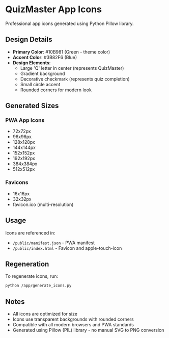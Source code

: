 # QuizMaster App Icons

Professional app icons generated using Python Pillow library.

## Design Details

- **Primary Color**: #10B981 (Green - theme color)
- **Accent Color**: #3B82F6 (Blue)
- **Design Elements**: 
  - Large 'Q' letter in center (represents QuizMaster)
  - Gradient background
  - Decorative checkmark (represents quiz completion)
  - Small circle accent
  - Rounded corners for modern look

## Generated Sizes

### PWA App Icons
- 72x72px
- 96x96px
- 128x128px
- 144x144px
- 152x152px
- 192x192px
- 384x384px
- 512x512px

### Favicons
- 16x16px
- 32x32px
- favicon.ico (multi-resolution)

## Usage

Icons are referenced in:
- `/public/manifest.json` - PWA manifest
- `/public/index.html` - Favicon and apple-touch-icon

## Regeneration

To regenerate icons, run:
```bash
python /app/generate_icons.py
```

## Notes

- All icons are optimized for size
- Icons use transparent backgrounds with rounded corners
- Compatible with all modern browsers and PWA standards
- Generated using Pillow (PIL) library - no manual SVG to PNG conversion
